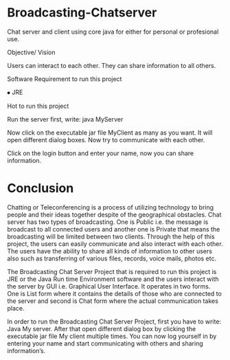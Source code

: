 # Broadcasting-Chatserver
Chat server and client using core java for either for personal or profesional use.

Objective/ Vision

Users can interact to each other. They can share information to all others.

Software Requirement to run this project 

⦁	JRE

Hot to run this project

Run the server first, write: java MyServer

Now click on the executable jar file MyClient as many as you want. It will open different dialog boxes. Now try to communicate with each other.

Click on the login button and enter your name, now you can share information.

# Conclusion

Chatting or Teleconferencing is a process of utilizing technology to bring people and their ideas together despite of the geographical obstacles. Chat server has two types of broadcasting. One is Public i.e. the message is broadcast to all connected users and another one is Private that means the broadcasting will be limited between two clients. Through the help of this project, the users can easily communicate and also interact with each other. The users have the ability to share all kinds of information to other users also such as transferring of various files, records, voice mails, photos etc.

The Broadcasting Chat Server Project that is required to run this project is JRE or the Java Run time Environment software and the users interact with the server by GUI i.e. Graphical User Interface. It operates in two forms. One is List form where it contains the details of those who are connected to the server and second is Chat form where the actual communication takes place.

In order to run the Broadcasting Chat Server Project, first you have to write: Java My server. After that open different dialog box by clicking the executable jar file My client multiple times. You can now log yourself in by entering your name and start communicating with others and sharing information’s.

